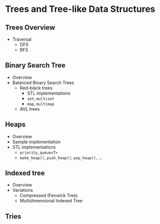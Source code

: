 # Trees and Tree-like Data Structures

## Trees Overview
- Traversal
  - DFS
  - BFS

## Binary Search Tree
- Overview
- Balanced Binary Search Trees
  - Red-black trees
    - STL implementations
    - `set`, `multiset`
    - `map`, `multimap`
  - AVL trees

## Heaps
- Overview
- Sample implementation
- STL implementations
  - `priority_queue<T>`
  - `make_heap()`, `push_heap()`, `pop_heap()`, ...

## Indexed tree
- Overview
- Variations
  - Compressed (Fenwick Tree)
  - Multidimensional Indexed Tree

## Tries
